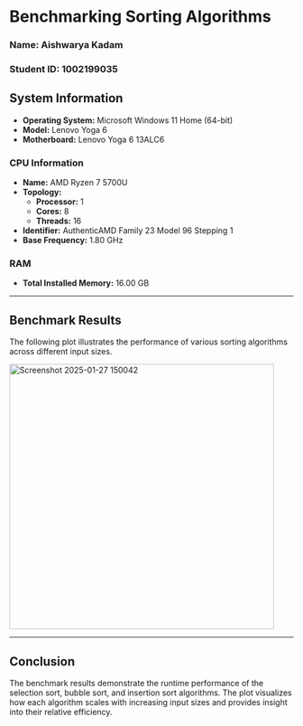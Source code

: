 # Benchmarking Sorting Algorithms

### Name: Aishwarya Kadam
### Student ID: 1002199035

## System Information

- **Operating System:** Microsoft Windows 11 Home (64-bit)
- **Model:** Lenovo Yoga 6
- **Motherboard:** Lenovo Yoga 6 13ALC6

### CPU Information

- **Name:** AMD Ryzen 7 5700U
- **Topology:**
  - **Processor:** 1
  - **Cores:** 8
  - **Threads:** 16
- **Identifier:** AuthenticAMD Family 23 Model 96 Stepping 1
- **Base Frequency:** 1.80 GHz

### RAM

- **Total Installed Memory:** 16.00 GB

---

## Benchmark Results

The following plot illustrates the performance of various sorting algorithms across different input sizes.

<img width="469" alt="Screenshot 2025-01-27 150042" src="https://github.com/user-attachments/assets/bc2705ab-b590-4017-83fc-680f6e9d2079" />


---

## Conclusion

The benchmark results demonstrate the runtime performance of the selection sort, bubble sort, and insertion sort algorithms. The plot visualizes how each algorithm scales with increasing input sizes and provides insight into their relative efficiency.

